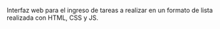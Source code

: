 Interfaz web para el ingreso de tareas a realizar en un formato de lista realizada con HTML, CSS y JS.
